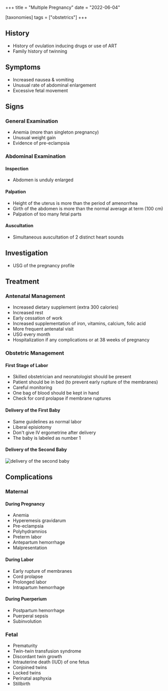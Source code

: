 +++
title = "Multiple Pregnancy"
date = "2022-06-04"

[taxonomies]
tags = ["obstetrics"]
+++

## History
- History of ovulation inducing drugs or use of ART
- Family history of twinning

## Symptoms
- Increased nausea & vomiting
- Unusual rate of abdominal enlargement
- Excessive fetal movement

## Signs

### General Examination
- Anemia (more than singleton pregnancy)
- Unusual weight gain
- Evidence of pre-eclampsia

### Abdominal Examination

#### Inspection
- Abdomen is unduly enlarged

#### Palpation
- Height of the uterus is more than the period of amenorrhea
- Girth of the abdomen is more than the normal average at term (100 cm)
- Palpation of too many fetal parts

#### Auscultation
- Simultaneous auscultation of 2 distinct heart sounds

## Investigation
- USG of the pregnancy profile

## Treatment

### Antenatal Management
- Increased dietary supplement (extra 300 calories)
- Increased rest 
- Early cessation of work
- Increased supplementation of iron, vitamins, calcium, folic acid
- More frequent antenatal visit
- USG every month
- Hospitalization if any complications or at 38 weeks of pregnancy

### Obstetric Management

#### First Stage of Labor
- Skilled obstetrician and neonatologist should be present
- Patient should be in bed (to prevent early rupture of the membranes)
- Careful monitoring
- One bag of blood should be kept in hand
- Check for cord prolapse if membrane ruptures

#### Delivery of the First Baby
- Same guidelines as normal labor
- Liberal episiotomy
- Don't give IV ergometrine after delivery
- The baby is labeled as number 1

#### Delivery of the Second Baby
![delivery of the second baby](/medical/twin-delivery-of-second-baby.png)

## Complications

### Maternal

#### During Pregnancy
- Anemia
- Hyperemesis gravidarum
- Pre-eclampsia
- Polyhydramnios
- Preterm labor
- Antepartum hemorrhage
- Malpresentation

#### During Labor
- Early rupture of membranes
- Cord prolapse
- Prolonged labor
- Intrapartum hemorrhage

#### During Puerperium
- Postpartum hemorrhage
- Puerperal sepsis
- Subinvolution

### Fetal
- Prematurity
- Twin-twin transfusion syndrome
- Discordant twin growth
- Intrauterine death (IUD) of one fetus
- Conjoined twins
- Locked twins
- Perinatal asphyxia
- Stillbirth
